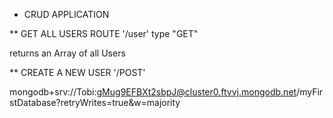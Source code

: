 * CRUD APPLICATION

** GET ALL USERS ROUTE
'/user'
type "GET"

returns an Array of all Users

** CREATE A NEW USER
'/POST'

<!-- gMug9EFBXt2sbpJ -->

mongodb+srv://Tobi:gMug9EFBXt2sbpJ@cluster0.ftvvj.mongodb.net/myFirstDatabase?retryWrites=true&w=majority
